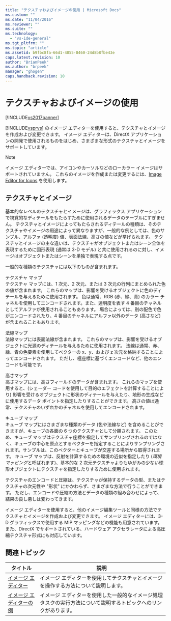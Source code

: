 ```yaml
---
title: "テクスチャおよびイメージの使用 | Microsoft Docs"
ms.custom: ""
ms.date: "11/04/2016"
ms.reviewer: ""
ms.suite: ""
ms.technology: 
  - "vs-ide-general"
ms.tgt_pltfrm: ""
ms.topic: "article"
ms.assetid: b9fbc8fa-66d1-4055-8460-24d8b8fbe43e
caps.latest.revision: 10
author: "BrianPeek"
ms.author: "brpeek"
manager: "ghogen"
caps.handback.revision: 10
---
```

# テクスチャおよびイメージの使用
[!INCLUDE[vs2017banner](../code-quality/includes/vs2017banner.md)]

[!INCLUDE[vsprvs](../code-quality/includes/vsprvs_md.md)] のイメージ エディターを使用すると、テクスチャとイメージを作成および変更できます。 イメージ エディターは、DirectX アプリケーションの開発で使用されるものをはじめ、さまざまな形式のテクスチャとイメージをサポートしています。  
  
> [!NOTE]
>  イメージ エディターでは、アイコンやカーソルなどのローカラー イメージはサポートされていません。 これらのイメージを作成または変更するには、[Image Editor for Icons](/visual-cpp/windows/image-editor-for-icons) を使用します。  
  
## テクスチャとイメージ  
 基本的なレベルのテクスチャとイメージは、グラフィックス アプリケーションで視覚的なディテールをもたらすために使用されるデータのテーブルにすぎません。 テクスチャとイメージによってもたらされるディテールの種類は、そのテクスチャやイメージの用途によって異なりますが、一般的な例としては、色のサンプル、アルファ \(透明度\) 値、表面法線、高さの値などが挙げられます。 テクスチャとイメージの主な違いは、テクスチャがオブジェクトまたはシーン全体を表現するために図形表現 \(通常は 3\-D モデル\) と共に使用されるのに対し、イメージはオブジェクトまたはシーンを単独で表現する点です。  
  
 一般的な種類のテクスチャには以下のものが含まれます。  
  
 テクスチャ マップ  
 テクスチャ マップには、1 次元、2 次元、または 3 次元の行列にまとめられた色の値が含まれます。 これらのマップは、影響を受けるオブジェクトに色のディテールを与えるために使用されます。 色は通常、RGB \(赤、緑、青\) のカラー チャネルを使用してエンコードされます。また、透明度を表す 4 番目のチャネルとしてアルファが使用されることもあります。 場合によっては、別の配色で色がエンコードされたり、4 番目のチャネルにアルファ以外のデータ \(高さなど\) が含まれることもあります。  
  
 法線マップ  
 法線マップには表面法線が含まれます。 これらのマップは、影響を受けるオブジェクトに光源のディテールを与えるために使用されます。 法線は通常、赤、緑、青の色要素を使用してベクターの x、y、および z 次元を格納することによってエンコードされます。 ただし、極座標に基づくエンコードなど、他のエンコードも可能です。  
  
 高さマップ  
 高さマップには、高さフィールドのデータが含まれます。 これらのマップを使用すると、\(シェーダー コードを使用して目的のエフェクトを計算することにより\) 影響を受けるオブジェクトに形状のディテールを与えたり、地形の生成などに使用するデータ ポイントを指定したりすることができます。 高さの値は通常、テクスチャのいずれかのチャネルを使用してエンコードされます。  
  
 キューブ マップ  
 キューブ マップにはさまざまな種類のデータ \(色や法線など\) を含めることができますが、キューブの各面の 6 つのテクスチャとして分類されます。 このため、キューブ マップはテクスチャ座標を指定してサンプリングされるのではなく、キューブの中心を原点とするベクターを指定することによりサンプリングされます。サンプルは、このベクターとキューブが交差する場所から取得されます。 キューブ マップは、反射を計算するための環境の近似を指定したり \(*環境マッピング*と呼ばれます\)、基本的な 2 次元テクスチャよりもゆがみの少ない球形オブジェクトにテクスチャを指定したりするために使用されます。  
  
 テクスチャのエンコードと圧縮は、テクスチャが保持するデータの型、またはテクスチャの次元性や "形状" にかかわらず、さまざまな方法で行うことができます。 ただし、エンコードや圧縮の方法とデータの種類の組み合わせによって、結果の良し悪しは変わってきます。  
  
 イメージ エディターを使用すると、他のイメージ編集ツールと同様の方法でテクスチャとイメージを作成および変更できます。 イメージ エディターには、3\-D グラフィックスで使用する MIP マッピングなどの機能も用意されています。また、DirectX でサポートされている、ハードウェア アクセラレータによる高圧縮テクスチャ形式にも対応しています。  
  
## 関連トピック  
  
|タイトル|説明|  
|----------|--------|  
|[イメージ エディター](../designers/image-editor.md)|イメージ エディターを使用してテクスチャとイメージを操作する方法について説明します。|  
|[イメージ エディターの例](../designers/image-editor-examples.md)|イメージ エディターを使用した一般的なイメージ処理タスクの実行方法について説明するトピックへのリンクがあります。|